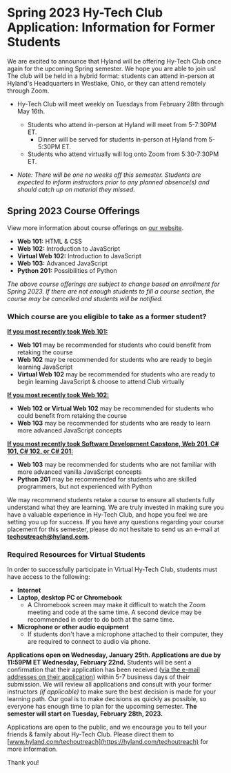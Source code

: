 # Spring 2023 Hy-Tech Club Application: Information for Former Students
We are excited to announce that Hyland will be offering Hy-Tech Club once again for the upcoming Spring semester. We hope you are able to join us! The club will be held in a hybrid format: students can attend in-person at Hyland's Headquarters in Westlake, Ohio, or they can attend remotely through Zoom.

- Hy-Tech Club will meet weekly on Tuesdays from February 28th through May 16th.
  - Students who attend in-person at Hyland will meet from 5-7:30PM ET. 
    - Dinner will be served for students in-person at Hyland from 5-5:30PM ET.
  - Students who attend virtually will log onto Zoom from 5:30-7:30PM ET.
  
- _Note: There will be one no weeks off this semester. Students are expected to inform instructors prior to any planned absence(s) and should catch up on material they missed._

## Spring 2023 Course Offerings
View more information about course offerings on [our website](https://www.hyland.com/en/explore/hy-tech/Tech-outreach-overview/club).

- **Web 101:** HTML & CSS
- **Web 102:** Introduction to JavaScript
- **Virtual Web 102:** Introduction to JavaScript
- **Web 103:** Advanced JavaScript
- **Python 201:** Possibilities of Python

_The above course offerings are subject to change based on enrollment for Spring 2023. If there are not enough students to fill a course section, the course may be cancelled and students will be notified._

### Which course are you eligible to take as a former student?

<ins>**If you most recently took Web 101:**</ins>
- **Web 101** may be recommended for students who could benefit from retaking the course
- **Web 102** may be recommended for students who are ready to begin learning JavaScript
- **Virtual Web 102** may be recommended for students who are ready to begin learning JavaScript & choose to attend Club virtually

<ins>**If you most recently took Web 102:**</ins>
- **Web 102 or Virtual Web 102** may be recommended for students who could benefit from retaking the course
- **Web 103** may be recommended for students who are ready to learn more advanced JavaScript concepts

<ins>**If you most recently took Software Development Capstone, Web 201, C# 101, C# 102, or C# 201:**</ins>
- **Web 103** may be recommended for students who are not familiar with more advanced vanilla JavaScript concepts
- **Python 201** may be recommended for students who are skilled programmers, but not experienced with Python

We may recommend students retake a course to ensure all students fully understand what they are learning. We are truly invested in making sure you have a valuable experience in Hy-Tech Club, and hope you feel we are setting you up for success. If you have any questions regarding your course placement for this semester, please do not hesitate to send us an e-mail at **[techoutreach@hyland.com](mailto:techoutreach@hyland.com)**.

### Required Resources for Virtual Students
In order to successfully participate in Virtual Hy-Tech Club, students must have access to the following:

- **Internet**
- **Laptop, desktop PC or Chromebook**
  - A Chromebook screen may make it difficult to watch the Zoom meeting and code at the same time. A second device may be recommended in order to do both at the same time. 
- **Microphone or other audio equipment**
  - If students don't have a microphone attached to their computer, they are required to connect to audio via phone. 

**Applications open on Wednesday, January 25th. Applications are due by 11:59PM ET Wednesday, February 22nd.** Students will be sent a confirmation that their application has been received (<ins>via the e-mail addresses on their application</ins>) within 5-7 business days of their submission. We will review all applications and consult with your former instructors _(if applicable)_ to make sure the best decision is made for your learning path. Our goal is to make decisions as quickly as possible, so everyone has enough time to plan for the upcoming semester. **The semester will start on Tuesday, February 28th, 2023.**

Applications are open to the public, and we encourage you to tell your friends & family about Hy-Tech Club. Please direct them to [www.hyland.com/techoutreach](https://hyland.com/techoutreach) for more information.

Thank you!
